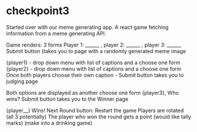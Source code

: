 # checkpoint3
Started over with our meme generating app. A react game fetching information from a meme generating API.

Game renders:
3 forms
Player 1: ______ , player 2: ______ , player 3: ______
Submit button (takes you to page with a randomly generated meme image

{player1} - drop down menu with list of captions and a choose one form
{player2} - drop down menu with list of captions and a choose one form
Once both players choose their own caption - Submit button takes you to judging page

Both options are displayed as another choose one form
{player3}, Who wins?
Submit button takes you to the Winner page

{player__} Wins!
Next Round button:
  Restart the game 
  Players are rotated (all 3 potentially)
  The player who won the round gets a point (would like tally marks) (make into a drinking game)
